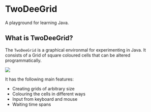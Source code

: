 # TwoDeeGrid

A playground for learning Java.

## What is TwoDeeGrid?

The `TwoDeeGrid` is a graphical environmal for experimenting in Java. It consists of a Grid of square coloured cells that can be altered programmatically.

![](TwoDeeGrid/blob/master/doc/pic/Hello.png)

It has the following main features:

* Creating grids of arbitrary size
* Colouring the cells in different ways
* Input from keyboard and mouse
* Waiting time spans
